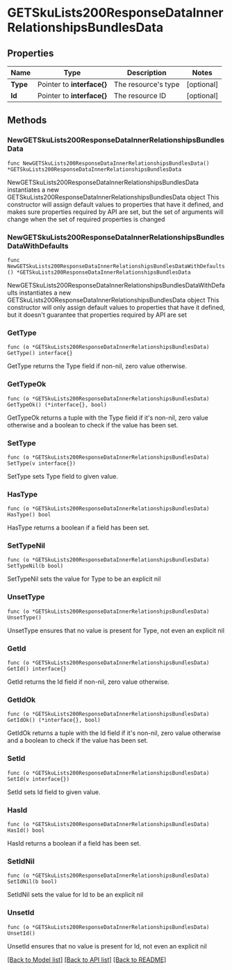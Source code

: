 # GETSkuLists200ResponseDataInnerRelationshipsBundlesData

## Properties

Name | Type | Description | Notes
------------ | ------------- | ------------- | -------------
**Type** | Pointer to **interface{}** | The resource&#39;s type | [optional] 
**Id** | Pointer to **interface{}** | The resource ID | [optional] 

## Methods

### NewGETSkuLists200ResponseDataInnerRelationshipsBundlesData

`func NewGETSkuLists200ResponseDataInnerRelationshipsBundlesData() *GETSkuLists200ResponseDataInnerRelationshipsBundlesData`

NewGETSkuLists200ResponseDataInnerRelationshipsBundlesData instantiates a new GETSkuLists200ResponseDataInnerRelationshipsBundlesData object
This constructor will assign default values to properties that have it defined,
and makes sure properties required by API are set, but the set of arguments
will change when the set of required properties is changed

### NewGETSkuLists200ResponseDataInnerRelationshipsBundlesDataWithDefaults

`func NewGETSkuLists200ResponseDataInnerRelationshipsBundlesDataWithDefaults() *GETSkuLists200ResponseDataInnerRelationshipsBundlesData`

NewGETSkuLists200ResponseDataInnerRelationshipsBundlesDataWithDefaults instantiates a new GETSkuLists200ResponseDataInnerRelationshipsBundlesData object
This constructor will only assign default values to properties that have it defined,
but it doesn't guarantee that properties required by API are set

### GetType

`func (o *GETSkuLists200ResponseDataInnerRelationshipsBundlesData) GetType() interface{}`

GetType returns the Type field if non-nil, zero value otherwise.

### GetTypeOk

`func (o *GETSkuLists200ResponseDataInnerRelationshipsBundlesData) GetTypeOk() (*interface{}, bool)`

GetTypeOk returns a tuple with the Type field if it's non-nil, zero value otherwise
and a boolean to check if the value has been set.

### SetType

`func (o *GETSkuLists200ResponseDataInnerRelationshipsBundlesData) SetType(v interface{})`

SetType sets Type field to given value.

### HasType

`func (o *GETSkuLists200ResponseDataInnerRelationshipsBundlesData) HasType() bool`

HasType returns a boolean if a field has been set.

### SetTypeNil

`func (o *GETSkuLists200ResponseDataInnerRelationshipsBundlesData) SetTypeNil(b bool)`

 SetTypeNil sets the value for Type to be an explicit nil

### UnsetType
`func (o *GETSkuLists200ResponseDataInnerRelationshipsBundlesData) UnsetType()`

UnsetType ensures that no value is present for Type, not even an explicit nil
### GetId

`func (o *GETSkuLists200ResponseDataInnerRelationshipsBundlesData) GetId() interface{}`

GetId returns the Id field if non-nil, zero value otherwise.

### GetIdOk

`func (o *GETSkuLists200ResponseDataInnerRelationshipsBundlesData) GetIdOk() (*interface{}, bool)`

GetIdOk returns a tuple with the Id field if it's non-nil, zero value otherwise
and a boolean to check if the value has been set.

### SetId

`func (o *GETSkuLists200ResponseDataInnerRelationshipsBundlesData) SetId(v interface{})`

SetId sets Id field to given value.

### HasId

`func (o *GETSkuLists200ResponseDataInnerRelationshipsBundlesData) HasId() bool`

HasId returns a boolean if a field has been set.

### SetIdNil

`func (o *GETSkuLists200ResponseDataInnerRelationshipsBundlesData) SetIdNil(b bool)`

 SetIdNil sets the value for Id to be an explicit nil

### UnsetId
`func (o *GETSkuLists200ResponseDataInnerRelationshipsBundlesData) UnsetId()`

UnsetId ensures that no value is present for Id, not even an explicit nil

[[Back to Model list]](../README.md#documentation-for-models) [[Back to API list]](../README.md#documentation-for-api-endpoints) [[Back to README]](../README.md)


